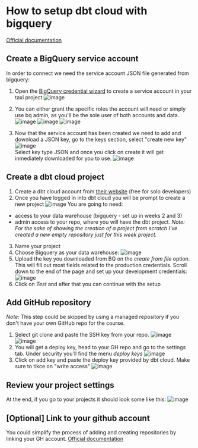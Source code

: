 # How to setup dbt cloud with bigquery
[Official documentation](https://docs.getdbt.com/tutorial/setting-up)

## Create a BigQuery service account 
In order to connect we need the service account JSON file generated from bigquery:
1. Open the [BigQuery credential wizard](https://console.cloud.google.com/apis/credentials/wizard) to create a service account in your taxi project
 ![image](https://user-images.githubusercontent.com/4315804/152141360-4bc84b53-72f1-4e7c-b42b-7c97fe9aa6ca.png)

2. You can either grant the specific roles the account will need or simply use bq admin, as you'll be the sole user of both accounts and data. 
 ![image](https://user-images.githubusercontent.com/4315804/152141503-1ad64131-e867-47bf-905e-ee1d7115616c.png)
 ![image](https://user-images.githubusercontent.com/4315804/152141939-9ff88855-7c75-47c9-9088-2bfca0e3c0a3.png)
 ![image](https://user-images.githubusercontent.com/4315804/152142270-5aa8aec7-5cc7-4667-9ecc-721157de83d5.png)

3. Now that the service account has been created we need to add and download a JSON key, go to the keys section, select "create new key" 
 ![image](https://user-images.githubusercontent.com/4315804/152146423-769bdfee-3846-4296-8dee-d6843081c9b1.png)  
Select key type JSON and once you click on create it will get inmediately downloaded for you to use. 
 ![image](https://user-images.githubusercontent.com/4315804/152146506-5b3e2e0f-3380-414d-bc20-f35ea3f47726.png)

## Create a dbt cloud project 
1. Create a dbt cloud account from [their website](https://www.getdbt.com/pricing/) (free for solo developers)
2. Once you have logged in into dbt cloud you will be prompt to create a new project ![image](https://user-images.githubusercontent.com/4315804/152138242-f79bdb71-1fb4-4d8e-83c5-81f7ffc9ccad.png)
You are going to need: 
 - access to your data warehouse (bigquery - set up in weeks 2 and 3)
 - admin access to your repo, where you will have the dbt project. 
 _Note: For the sake of showing the creation of a project from scratch I've created a new empty repository just for this week project._ 
3. Name your project
4. Choose Bigquery as your data warehouse: ![image](https://user-images.githubusercontent.com/4315804/152138772-15950118-b69a-45b1-9c48-9c8a73581a05.png)
5. Upload the key you downloaded from BQ on the *create from file* option. This will fill out most fields related to the production credentials. Scroll down to the end of the page and set up your development credentials: 
 ![image](https://user-images.githubusercontent.com/4315804/152147146-db024d57-d119-4a5b-8e6f-5475664bdf56.png)  
6. Click on *Test* and after that you can continue with the setup 

 ## Add GitHub repository 
 _Note:_ This step could be skipped by using a managed repository if you don't have your own GitHub repo for the course.
1. Select git clone and paste the SSH key from your repo. 
 ![image](https://user-images.githubusercontent.com/4315804/152147493-2037bb54-cfed-4843-bef5-5c043fd36ec3.png)
 ![image](https://user-images.githubusercontent.com/4315804/152147547-44ab9d6d-5f3d-41a8-8f73-2d03a568e7aa.png)
2. You will get a deploy key, head to your GH repo and go to the settings tab. Under security you'll find the menu *deploy keys*
 ![image](https://user-images.githubusercontent.com/4315804/152147783-264f9da8-ec55-4d07-a9ec-4a8591006ea8.png)
3. Click on add key and paste the deploy key provided by dbt cloud. Make sure to tikce on "write access"
![image](https://user-images.githubusercontent.com/4315804/152147942-e76ff8b5-986d-4df1-88cc-ed3e98707d62.png)

## Review your project settings
At the end, if you go to your projects it should look some like this: 
![image](https://user-images.githubusercontent.com/4315804/152606066-f4d70546-7a5e-414a-9df9-8efd090216f8.png)


## [Optional] Link to your github account
You could simplify the process of adding and creating repositories by linking your GH account. [Official documentation](https://docs.getdbt.com/docs/dbt-cloud/cloud-configuring-dbt-cloud/cloud-installing-the-github-application)




